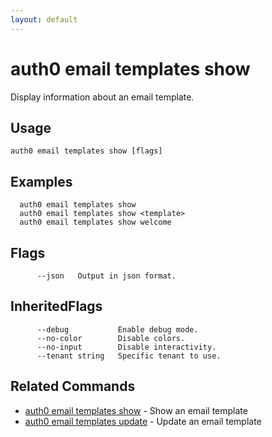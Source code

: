 ```yaml
---
layout: default
---
```

# auth0 email templates show

Display information about an email template.

## Usage
```
auth0 email templates show [flags]
```

## Examples

```
  auth0 email templates show
  auth0 email templates show <template>
  auth0 email templates show welcome
```


## Flags

```
      --json   Output in json format.
```


## InheritedFlags

```
      --debug           Enable debug mode.
      --no-color        Disable colors.
      --no-input        Disable interactivity.
      --tenant string   Specific tenant to use.
```


## Related Commands

- [auth0 email templates show](auth0_email_templates_show.md) - Show an email template
- [auth0 email templates update](auth0_email_templates_update.md) - Update an email template


